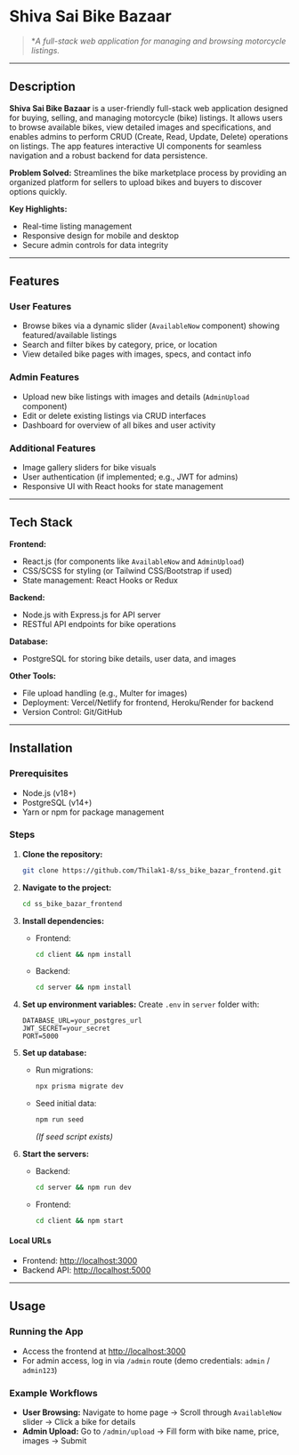# Shiva Sai Bike Bazaar
> **A full-stack web application for managing and browsing motorcycle listings.*

---

## Description

**Shiva Sai Bike Bazaar** is a user-friendly full-stack web application designed for buying, selling, and managing motorcycle (bike) listings. It allows users to browse available bikes, view detailed images and specifications, and enables admins to perform CRUD (Create, Read, Update, Delete) operations on listings. The app features interactive UI components for seamless navigation and a robust backend for data persistence.

**Problem Solved:** Streamlines the bike marketplace process by providing an organized platform for sellers to upload bikes and buyers to discover options quickly.

**Key Highlights:**
- Real-time listing management
- Responsive design for mobile and desktop
- Secure admin controls for data integrity

---

## Features

### User Features
- Browse bikes via a dynamic slider (`AvailableNow` component) showing featured/available listings
- Search and filter bikes by category, price, or location
- View detailed bike pages with images, specs, and contact info

### Admin Features
- Upload new bike listings with images and details (`AdminUpload` component)
- Edit or delete existing listings via CRUD interfaces
- Dashboard for overview of all bikes and user activity

### Additional Features
- Image gallery sliders for bike visuals
- User authentication (if implemented; e.g., JWT for admins)
- Responsive UI with React hooks for state management

---

## Tech Stack

**Frontend:**
- React.js (for components like `AvailableNow` and `AdminUpload`)
- CSS/SCSS for styling (or Tailwind CSS/Bootstrap if used)
- State management: React Hooks or Redux

**Backend:**
- Node.js with Express.js for API server
- RESTful API endpoints for bike operations

**Database:**
- PostgreSQL for storing bike details, user data, and images

**Other Tools:**
- File upload handling (e.g., Multer for images)
- Deployment: Vercel/Netlify for frontend, Heroku/Render for backend
- Version Control: Git/GitHub

---

## Installation

### Prerequisites
- Node.js (v18+)
- PostgreSQL (v14+)
- Yarn or npm for package management

### Steps

1. **Clone the repository:**
   ```sh
   git clone https://github.com/Thilak1-8/ss_bike_bazar_frontend.git
   ```
2. **Navigate to the project:**
   ```sh
   cd ss_bike_bazar_frontend
   ```

3. **Install dependencies:**
   - Frontend:
     ```sh
     cd client && npm install
     ```
   - Backend:
     ```sh
     cd server && npm install
     ```

4. **Set up environment variables:**
   Create `.env` in `server` folder with:
   ```
   DATABASE_URL=your_postgres_url
   JWT_SECRET=your_secret
   PORT=5000
   ```

5. **Set up database:**
   - Run migrations:
     ```sh
     npx prisma migrate dev
     ```
   - Seed initial data:
     ```sh
     npm run seed
     ```
     *(If seed script exists)*

6. **Start the servers:**
   - Backend:
     ```sh
     cd server && npm run dev
     ```
   - Frontend:
     ```sh
     cd client && npm start
     ```

#### Local URLs
- Frontend: [http://localhost:3000](http://localhost:3000)
- Backend API: [http://localhost:5000](http://localhost:5000)

---

## Usage

### Running the App

- Access the frontend at [http://localhost:3000](http://localhost:3000)
- For admin access, log in via `/admin` route (demo credentials: `admin` / `admin123`)

### Example Workflows

- **User Browsing:** Navigate to home page → Scroll through `AvailableNow` slider → Click a bike for details
- **Admin Upload:** Go to `/admin/upload` → Fill form with bike name, price, images → Submit


